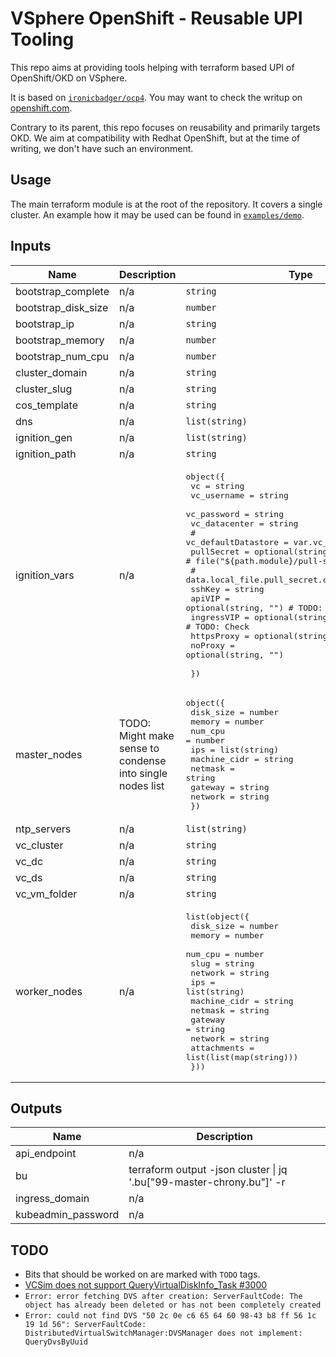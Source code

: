 # VSphere OpenShift - Reusable UPI Tooling

This repo aims at providing tools helping with terraform based UPI of OpenShift/OKD on VSphere.

It is based on [`ironicbadger/ocp4`](https://github.com/ironicbadger/ocp4). You may want to check the writup on [openshift.com](https://www.openshift.com/blog/how-to-install-openshift-4.6-on-vmware-with-upi).

Contrary to its parent, this repo focuses on reusability and primarily targets OKD. We aim at compatibility with Redhat OpenShift, but at the time of writing, we don't have such an environment.

## Usage
The main terraform module is at the root of the repository. It covers a single cluster. An example how it may be used can be found in [`examples/demo`](./examples/demo).

<!-- BEGINNING OF PRE-COMMIT-TERRAFORM DOCS HOOK -->
## Inputs

| Name | Description | Type | Default | Required |
|------|-------------|------|---------|:--------:|
| bootstrap\_complete | n/a | `string` | `"false"` | no |
| bootstrap\_disk\_size | n/a | `number` | `40` | no |
| bootstrap\_ip | n/a | `string` | n/a | yes |
| bootstrap\_memory | n/a | `number` | `8192` | no |
| bootstrap\_num\_cpu | n/a | `number` | `4` | no |
| cluster\_domain | n/a | `string` | n/a | yes |
| cluster\_slug | n/a | `string` | n/a | yes |
| cos\_template | n/a | `string` | n/a | yes |
| dns | n/a | `list(string)` | n/a | yes |
| ignition\_gen | n/a | `list(string)` | `[]` | no |
| ignition\_path | n/a | `string` | n/a | yes |
| ignition\_vars | n/a | <pre>object({<br>    vc            = string<br>    vc_username   = string<br>    vc_password   = string<br>    vc_datacenter = string<br>    # vc_defaultDatastore = var.vc_ds<br>    pullSecret = optional(string) #, "") # file("${path.module}/pull-secret-fake.json"))<br>    # data.local_file.pull_secret.content<br>    sshKey     = string<br>    apiVIP     = optional(string, "") # TODO: Check<br>    ingressVIP = optional(string, "") # TODO: Check<br>    httpsProxy = optional(string, "")<br>    noProxy    = optional(string, "")<br><br>  })</pre> | n/a | yes |
| master\_nodes | TODO: Might make sense to condense into single nodes list | <pre>object({<br>    disk_size    = number<br>    memory       = number<br>    num_cpu      = number<br>    ips          = list(string)<br>    machine_cidr = string<br>    netmask      = string<br>    gateway      = string<br>    network      = string<br>  })</pre> | `null` | no |
| ntp\_servers | n/a | `list(string)` | `[]` | no |
| vc\_cluster | n/a | `string` | n/a | yes |
| vc\_dc | n/a | `string` | n/a | yes |
| vc\_ds | n/a | `string` | n/a | yes |
| vc\_vm\_folder | n/a | `string` | n/a | yes |
| worker\_nodes | n/a | <pre>list(object({<br>    disk_size    = number<br>    memory       = number<br>    num_cpu      = number<br>    slug         = string<br>    network      = string<br>    ips          = list(string)<br>    machine_cidr = string<br>    netmask      = string<br>    gateway      = string<br>    network      = string<br>    attachments  = list(list(map(string)))<br>  }))</pre> | `null` | no |

## Outputs

| Name | Description |
|------|-------------|
| api\_endpoint | n/a |
| bu | terraform output -json cluster \| jq '.bu["99-master-chrony.bu"]' -r |
| ingress\_domain | n/a |
| kubeadmin\_password | n/a |

<!-- END OF PRE-COMMIT-TERRAFORM DOCS HOOK -->


## TODO
- Bits that should be worked on are marked with `TODO` tags.
- [VCSim does not support QueryVirtualDiskInfo_Task #3000](https://github.com/vmware/govmomi/issues/3000)
- `Error: error fetching DVS after creation: ServerFaultCode: The object has already been deleted or has not been completely created`
- `Error: could not find DVS "50 2c 0e c6 65 64 60 98-43 b8 ff 56 1c 19 1d 56": ServerFaultCode: DistributedVirtualSwitchManager:DVSManager does not implement: QueryDvsByUuid`
